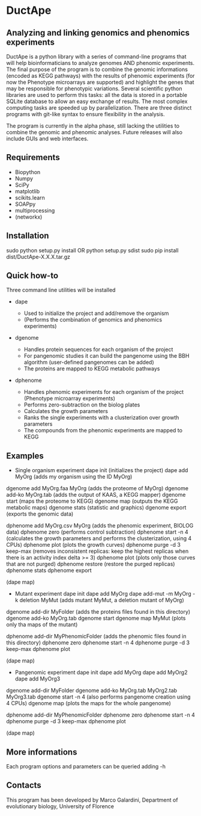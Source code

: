 DuctApe
=======

Analyzing and linking genomics and phenomics experiments
--------------------------------------------------------

DuctApe is a python library with a series of command-line programs that will help bioinformaticians to analyze genomes AND phenomic experiments.
The final purpose of the program is to combine the genomic informations (encoded as KEGG pathways) with the results of phenomic experiments (for now the Phenotype microarrays are supported) and highlight the genes that may be responsible for phenotypic variations.
Several scientific python libraries are used to perform this tasks: all the data is stored in a portable SQLite database to allow an easy exchange of results.
The most complex computing tasks are speeded up by parallelization.
There are three distinct programs with git-like syntax to ensure flexibility in the analysis.

The program is currently in the alpha phase, still lacking the utilities to combine the genomic and phenomic analyses.
Future releases will also include GUIs and web interfaces.

Requirements
------------
* Biopython
* Numpy
* SciPy
* matplotlib
* scikits.learn
* SOAPpy
* multiprocessing
* (networkx)

Installation
------------
sudo python setup.py install
OR
python setup.py sdist
sudo pip install dist/DuctApe-X.X.X.tar.gz

Quick how-to
------------
Three command line utilities will be installed

* dape
    * Used to initialize the project and add/remove the organism
    * (Performs the combination of genomics and phenomics experiments)

* dgenome
    * Handles protein sequences for each organism of the project
    * For pangenomic studies it can build the pangenome using the BBH algorithm (user-defined pangenomes can be added)
    * The proteins are mapped to KEGG metabolic pathways

* dphenome
    * Handles phenomic experiments for each organism of the project (Phenotype microarray experiments)
    * Performs zero-subtraction on the biolog plates
    * Calculates the growth parameters
    * Ranks the single experiments with a clusterization over growth parameters
    * The compounds from the phenomic experiments are mapped to KEGG

Examples
--------
* Single organism experiment
dape init (initializes the project)
dape add MyOrg (adds my organism using the ID MyOrg)

dgenome add MyOrg.faa MyOrg (adds the proteome of MyOrg)
dgenome add-ko MyOrg.tab (adds the output of KAAS, a KEGG mapper)
dgenome start (maps the proteome to KEGG)
dgenome map (outputs the KEGG metabolic maps)
dgenome stats (statistic and graphics)
dgenome export (exports the genomic data)

dphenome add MyOrg.csv MyOrg (adds the phenomic experiment, BIOLOG data)
dphenome zero (performs control subtraction)
dphenome start -n 4 (calculates the growth parameters and performs the clusterization, using 4 CPUs)
dphenome plot (plots the growth curves)
dphenome purge -d 3 keep-max (removes inconsistent replicas: keep the highest replicas when there is an activity index delta >= 3)
dphenome plot (plots only those curves that are not purged)
dphenome restore (restore the purged replicas)
dphenome stats
dphenome export

(dape map)

* Mutant experiment
dape init
dape add MyOrg
dape add-mut -m MyOrg -k deletion MyMut (adds mutant MyMut, a deletion mutant of MyOrg)

dgenome add-dir MyFolder (adds the proteins files found in this directory)
dgenome add-ko MyOrg.tab
dgenome start
dgenome map MyMut (plots only tha maps of the mutant)

dphenome add-dir MyPhenomicFolder (adds the phenomic files found in this directory)
dphenome zero
dphenome start -n 4
dphenome purge -d 3 keep-max
dphenome plot

(dape map)

* Pangenomic experiment
dape init
dape add MyOrg
dape add MyOrg2
dape add MyOrg3

dgenome add-dir MyFolder
dgenome add-ko MyOrg.tab MyOrg2.tab MyOrg3.tab
dgenome start -n 4 (also performs pangenome creation using 4 CPUs)
dgenome map (plots the maps for the whole pangenome)

dphenome add-dir MyPhenomicFolder
dphenome zero
dphenome start -n 4
dphenome purge -d 3 keep-max
dphenome plot

(dape map)

More informations
-----------------
Each program options and parameters can be queried adding -h

Contacts
--------
This program has been developed by Marco Galardini, Department of evolutionary biology, University of Florence
